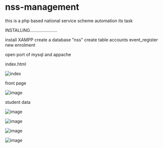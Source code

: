 # nss-management
this is a php based national service scheme automation its task

INSTALLING......................

install XAMPP 
create a database "nss"
create table 
        accounts
        event_register
        new enrolment
        
        
 open port of mysql and appache 
 
 index.html
 
![index](https://user-images.githubusercontent.com/70889088/93086851-5e4f7300-f6b5-11ea-8930-e8bbc08829a7.png)
 
 
 front page
        
 ![image](https://user-images.githubusercontent.com/70889088/93087849-c2266b80-f6b6-11ea-9fc7-620429fad97d.png)
 
 student data
  
 ![image](https://user-images.githubusercontent.com/70889088/93088216-41b43a80-f6b7-11ea-80ff-16dddb0cd100.png)
 
 ![image](https://user-images.githubusercontent.com/70889088/93088757-f51d2f00-f6b7-11ea-9af1-648833d169f9.png)
 
 
![image](https://user-images.githubusercontent.com/70889088/93089108-74126780-f6b8-11ea-9f63-31dadfd28d5a.png)

![image](https://user-images.githubusercontent.com/70889088/93089263-ade36e00-f6b8-11ea-90dc-8b6df4d77df3.png)




        
